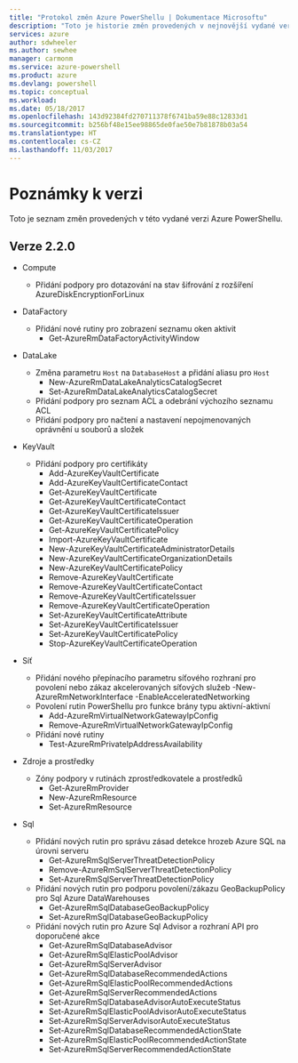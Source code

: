 ```yaml
---
title: "Protokol změn Azure PowerShellu | Dokumentace Microsoftu"
description: "Toto je historie změn provedených v nejnovější vydané verzi Azure PowerShellu."
services: azure
author: sdwheeler
ms.author: sewhee
manager: carmonm
ms.service: azure-powershell
ms.product: azure
ms.devlang: powershell
ms.topic: conceptual
ms.workload: 
ms.date: 05/18/2017
ms.openlocfilehash: 143d92384fd270711378f6741ba59e88c12833d1
ms.sourcegitcommit: b256bf48e15ee98865de0fae50e7b81878b03a54
ms.translationtype: HT
ms.contentlocale: cs-CZ
ms.lasthandoff: 11/03/2017
---
```

# <a name="release-notes"></a>Poznámky k verzi

Toto je seznam změn provedených v této vydané verzi Azure PowerShellu.

## <a name="version-220"></a>Verze 2.2.0
* Compute
  - Přidání podpory pro dotazování na stav šifrování z rozšíření AzureDiskEncryptionForLinux
* DataFactory
  - Přidání nové rutiny pro zobrazení seznamu oken aktivit
    + Get-AzureRmDataFactoryActivityWindow
* DataLake
  - Změna parametru `Host` na `DatabaseHost` a přidání aliasu pro `Host`
    + New-AzureRmDataLakeAnalyticsCatalogSecret
    + Set-AzureRmDataLakeAnalyticsCatalogSecret
  - Přidání podpory pro seznam ACL a odebrání výchozího seznamu ACL
  - Přidání podpory pro načtení a nastavení nepojmenovaných oprávnění u souborů a složek
* KeyVault
  - Přidání podpory pro certifikáty
    + Add-AzureKeyVaultCertificate
    + Add-AzureKeyVaultCertificateContact
    + Get-AzureKeyVaultCertificate
    + Get-AzureKeyVaultCertificateContact
    + Get-AzureKeyVaultCertificateIssuer
    + Get-AzureKeyVaultCertificateOperation
    + Get-AzureKeyVaultCertificatePolicy
    + Import-AzureKeyVaultCertificate
    + New-AzureKeyVaultCertificateAdministratorDetails
    + New-AzureKeyVaultCertificateOrganizationDetails
    + New-AzureKeyVaultCertificatePolicy
    + Remove-AzureKeyVaultCertificate
    + Remove-AzureKeyVaultCertificateContact
    + Remove-AzureKeyVaultCertificateIssuer
    + Remove-AzureKeyVaultCertificateOperation
    + Set-AzureKeyVaultCertificateAttribute
    + Set-AzureKeyVaultCertificateIssuer
    + Set-AzureKeyVaultCertificatePolicy
    + Stop-AzureKeyVaultCertificateOperation
* Síť

  - Přidání nového přepínacího parametru síťového rozhraní pro povolení nebo zákaz akcelerovaných síťových služeb -New-AzureRmNetworkInterface -EnableAcceleratedNetworking
  - Povolení rutin PowerShellu pro funkce brány typu aktivní-aktivní
    + Add-AzureRmVirtualNetworkGatewayIpConfig
    + Remove-AzureRmVirtualNetworkGatewayIpConfig
  - Přidání nové rutiny
    + Test-AzureRmPrivateIpAddressAvailability
* Zdroje a prostředky
  - Zóny podpory v rutinách zprostředkovatele a prostředků
    + Get-AzureRmProvider
    + New-AzureRmResource
    + Set-AzureRmResource
* Sql
  - Přidání nových rutin pro správu zásad detekce hrozeb Azure SQL na úrovni serveru
    + Get-AzureRmSqlServerThreatDetectionPolicy
    + Remove-AzureRmSqlServerThreatDetectionPolicy
    + Set-AzureRmSqlServerThreatDetectionPolicy
  - Přidání nových rutin pro podporu povolení/zákazu GeoBackupPolicy pro Sql Azure DataWarehouses
    + Get-AzureRmSqlDatabaseGeoBackupPolicy
    + Set-AzureRmSqlDatabaseGeoBackupPolicy
  - Přidání nových rutin pro Azure Sql Advisor a rozhraní API pro doporučené akce
    + Get-AzureRmSqlDatabaseAdvisor
    + Get-AzureRmSqlElasticPoolAdvisor
    + Get-AzureRmSqlServerAdvisor
    + Get-AzureRmSqlDatabaseRecommendedActions
    + Get-AzureRmSqlElasticPoolRecommendedActions
    + Get-AzureRmSqlServerRecommendedActions
    + Set-AzureRmSqlDatabaseAdvisorAutoExecuteStatus
    + Set-AzureRmSqlElasticPoolAdvisorAutoExecuteStatus
    + Set-AzureRmSqlServerAdvisorAutoExecuteStatus
    + Set-AzureRmSqlDatabaseRecommendedActionState
    + Set-AzureRmSqlElasticPoolRecommendedActionState
    + Set-AzureRmSqlServerRecommendedActionState
